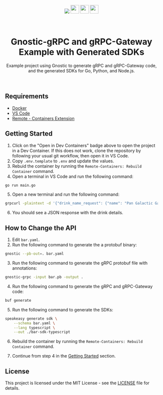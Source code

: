 <div align="center">
  <a href="https://speakeasyapi.dev/">
    <img src="https://custom-icon-badges.demolab.com/badge/-Built%20By%20Speakeasy-212015?style=for-the-badge&logoColor=FBE331&logo=speakeasy&labelColor=545454" /></a>
  <a href="https://opensource.org/licenses/MIT">
    <img src="https://img.shields.io/badge/License-MIT-blue.svg?style=for-the-badge" style="width: auto; height: 28px;" /></a>
  <a href="https://github.com/speakeasy-api/grpc-rest-service/issues">
    <img src="https://img.shields.io/github/issues/ritza-co/grpc-rest-service?style=for-the-badge" style="width: auto; height: 28px;" /></a>
    <!-- TODO: Change the Repo URL after publishing -->
  <a href="https://vscode.dev/redirect?url=vscode://ms-vscode-remote.remote-containers/cloneInVolume?url=https://github.com/ritza-co/grpc-rest-service">
    <img src="https://img.shields.io/static/v1?label=Dev%20Containers&message=Open&color=blue&logo=visualstudiocode" style="width: auto; height: 28px;" /></a>
    <!-- TODO: Change the Repo URL after publishing -->
</div>

<br />
<br />

<h1 align="center">Gnostic-gRPC and gRPC-Gateway Example with Generated SDKs</h1>
<div align="center">
    Example project using Gnostic to generate gRPC and gRPC-Gateway code, and the generated SDKs for Go, Python, and Node.js.
</div>
</br>

</br>

## Requirements

- [Docker](https://www.docker.com/)
- [VS Code](https://code.visualstudio.com/)
- [Remote - Containers Extension](https://marketplace.visualstudio.com/items?itemName=ms-vscode-remote.remote-containers)

## Getting Started

1. Click on the "Open in Dev Containers" badge above to open the project in a Dev Container. If this does not work, clone the repository by following your usual git workflow, then open it in VS Code.
2. Copy `.env.template` to `.env` and update the values.
3. Rebuid the container by running the `Remote-Containers: Rebuild Container` command.
4. Open a terminal in VS Code and run the following command:

```bash
go run main.go
```

5. Open a new terminal and run the following command:

```bash
grpcurl -plaintext -d '{"drink_name_request": {"name": "Pan Galactic Gargle Blaster"}}' localhost:50051 bar.Bar/GetDrink | sed 's/%3A/:/g; s/%2F/\//g; s/%3D/=/g; s/%3F/?/g; s/%26/\&/g' | jq
```

6. You should see a JSON response with the drink details.

## How to Change the API

1. Edit `bar.yaml`.
2. Run the following command to generate the a protobuf binary:

```bash
gnostic --pb-out=. bar.yaml
```

3. Run the following command to generate the gRPC protobuf file with annotations:

```bash
gnostic-grpc -input bar.pb -output .
```

4. Run the following command to generate the gRPC and gRPC-Gateway code:

```bash
buf generate
```

5. Run the following command to generate the SDKs:

```bash
speakeasy generate sdk \
    --schema bar.yaml \
    --lang typescript \
    --out ./bar-sdk-typescript
```

6. Rebuild the container by running the `Remote-Containers: Rebuild Container` command.

7. Continue from step 4 in the [Getting Started](#getting-started) section.

## License

This project is licensed under the MIT License - see the [LICENSE](LICENSE) file for details.